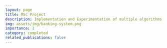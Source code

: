```yaml
---
layout: page
title: MSc Project
description: Implementation and Experimentation of multiple algorithms designed to find the optimal clearing payment vectors in a financial system.
img: assets/img/banking-system.png
importance: 1
category: completed
related_publications: false
---
```

